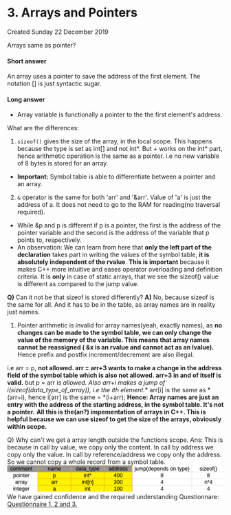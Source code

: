 # 3. Arrays and Pointers
Created Sunday 22 December 2019

Arrays same as pointer?

#### Short answer
An array uses a pointer to save the address of the first element.
The notation [] is just syntactic sugar.

#### Long answer

* Array variable is functionally a pointer to the the first element's address.

What are the differences:

1. ``sizeof()`` gives the size of the array, in the local scope. This happens because the type is set as int[] and not int*. But + works on the int* part, hence arithmetic operation is the same as a pointer. i.e no new variable of 8 bytes is stored for an array.


* **Important:** Symbol table is able to differentiate between a pointer and an array.


2. ``&`` operator is the same for both 'arr' and '&arr'. Value of 'a' is just the address of a. It does not need to go to the RAM for reading(no traversal required).


* While &p and p is different if p is a pointer, the first is the address of the pointer variable and the second is the address of the variable that p points to, respectively.
* An observation: We can learn from here that **only the left part of the declaration** takes part in writing the values of the symbol table, **it is absolutely independent of the rvalue**. **This is important** because it makes C++ more intuitive and eases operator overloading and definition criteria. It is **only** in case of static arrays, that we see the sizeof() value is different as compared to the jump value.

**Q)** Can it not be that sizeof is stored differently?
**A)** No, because sizeof is the same for all. And it has to be in the table, as array names are in reality just names.

1. Pointer arithmetic is invalid for array names(yeah, exactly names), as **no changes can be made to the symbol table, we can only change the value of the memory of the variable. This means that array names cannot be reassigned ( &x is an rvalue and cannot act as an lvalue).** Hence prefix and postfix increment/decrement are also illegal.

i.e arr = p, **not allowed. arr = arr+3 wants to make a change in the address field of the symbol table which is also not allowed. arr+3 in and of itself is valid.**
but p = arr is **allowed. Also arr+i makes a jump of i*(sizeof(data_type_of_array)), i.e the ith element.**
arr[i] is the same as *(arr+i), hence i[arr] is the same = *(i+arr);
**Hence: Array names are just an entry with the address of the starting address, in the symbol table. It's not a pointer.**
**All this is the(an?) impementation of arrays in C++. This is helpful because we can use sizeof to get the size of the arrays, obviously within scope.**

Q) Why can't we get a array length outside the functions scope.
Ans: This is because in call by value, we copy only the content.
In call by address we copy only the value.
In call by reference/address we copy only the address. So we cannot copy a whole record from a symbol table.
![](../../../../../assets/3._Arrays_and_Pointers-image-1.png)
We have gained confidence and the required understanding
Questionnare: [Questionnaire 1, 2 and 3.](3._Arrays_and_Pointers/questionnaire1&2&3.md)

